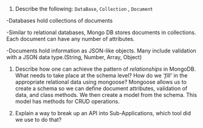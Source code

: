 1.  Describe the following: `DataBase`, `Collection` , `Document`

-Databases hold collections of documents

-Similar to relational databases,
Mongo DB stores documents in collections. Each document can have any number of attributes.

-Documents hold information as JSON-like objects. Many include validation with a JSON data type.(String, Number, Array, Object)

1.  Describe how one can achieve the pattern of _relationships_ in MongoDB. What
    needs to take place at the schema level? How do we _'fill'_ in the
    appropriate relational data using mongoose?
    Mongoose allows us to create a schema so we can define document attributes, validation of data, and class methods. We then create a model from the schema. This model has methods for CRUD operations.

1.  Explain a way to break up an API into Sub-Applications, which tool did we use to do that?
